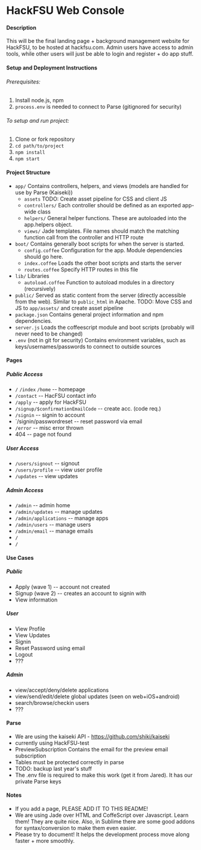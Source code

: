HackFSU Web Console
===================

#### Description
This will be the final landing page + background management website for HackFSU, to be hosted at hackfsu.com. Admin users have access to admin tools, while other users will just be able to login and register + do app stuff. 

#### Setup and Deployment Instructions

###### Prerequisites: 

1. Install node.js, npm
2. `process.env` is needed to connect to Parse (gitignored for security)


###### To setup and run project:

1. Clone or fork repository
2. `cd path/to/project`
3. `npm install`
4. `npm start`

#### Project Structure

* `app/` Contains controllers, helpers, and views (models are handled for use by Parse (Kaiseki))
  * `assets` TODO: Create asset pipeline for CSS and client JS
  * `controllers/` Each controller should be defined as an exported app-wide class
  * `helpers/` General helper functions. These are autoloaded into the app.helpers object.
  * `views/` Jade templates. File names should match the matching function call from the controller and HTTP route
* `boot/` Contains generally boot scripts for when the server is started. 
  * `config.coffee` Configuration for the app. Module dependencies should go here.
  * `index.coffee` Loads the other boot scripts and starts the server
  * `routes.coffee` Specify HTTP routes in this file
* `lib/` Libraries
  * `autoload.coffee` Function to autoload modules in a directory (recursively)
* `public/` Served as static content from the server (directly accessible from the web). Similar to `public_html` in Apache.
    TODO: Move CSS and JS to `app/assets/` and create asset pipeline
* `package.json` Contains general project information and npm dependencies.
* `server.js` Loads the coffeescript module and boot scripts (probably will never need to be changed)
* `.env` (not in git for security) Contains environment variables, such as keys/usernames/passwords to connect to outside sources 


#### Pages
##### Public Access
* `/` `/index` `/home` -- homepage
* `/contact` -- HacFSU contact info
* `/apply` -- apply for HackFSU
* `/signup/$confirmationEmailCode` -- create acc. (code req.)
* `/signin` -- signin to account
* `/signin/passwordreset -- reset password via email
* `/error` -- misc error thrown
* 404 -- page not found

##### User Access
* `/users/signout` -- signout
* `/users/profile` -- view user profile
* `/updates` -- view updates

##### Admin Access
* `/admin` -- admin home
* `/admin/updates` -- manage updates
* `/admin/applications` -- manage apps
* `/admin/users` -- manage users
* `/admin/email` -- manage emails
* `/` 
* `/` 

#### Use Cases
##### Public
* Apply (wave 1) -- account not created
* Signup (wave 2) -- creates an account to signin with
* View information

##### User
* View Profile
* View Updates
* Signin
* Reset Password using email
* Logout
* ???

##### Admin
* view/accept/deny/delete applications
* view/send/edit/delete global updates (seen on web+iOS+android)
* search/browse/checkin users
* ???

#### Parse
* We are using the kaiseki API - https://github.com/shiki/kaiseki
* currently using HackFSU-test
* PreviewSubscription
	Contains the email for the preview email subscription
* Tables must be protected correctly in parse
* TODO: backup last year's stuff
* The .env file is required to make this work (get it from Jared). It has our private Parse keys

#### Notes
* If you add a page, PLEASE ADD IT TO THIS README!
* We are using Jade over HTML and CoffeScript over Javascript. Learn them! They are quite nice. Also, in Sublime there are some good addons for syntax/conversion to make them even easier.
* Please try to document! It helps the development process move along faster + more smoothly. 
